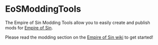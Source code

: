 # EoSModdingTools
The Empire of Sin Modding Tools allow you to easily create and publish mods for [Empire of Sin](https://www.empireofsingame.com/).

Please read the modding section on the [Empire of Sin wiki](https://eos.paradoxwikis.com/Empire_of_Sin_Wiki) to get started!
